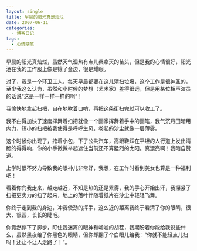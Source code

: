 ```yaml
---
layout: single
title: 早晨的阳光真是灿烂
date: 2007-06-11
categories:
  - 博客日记
tags:
  - 心情随笔
---
```


早晨的阳光真灿烂，虽然天气湿热有点儿桑拿天的苗头，但是我的心情很好，阳光洒在我的工作服上像是镶了金边，很是耀眼。

对了，我是一个环卫工人，每天早晨都要在这儿清扫垃圾，这个工作是很神圣的，至少我这么认为，虽然和小时候的梦想（艺术家）差得很远，但是用某位相声演员的话说“这是一样一样一样的啊”！

我愉快地拿起扫把，自在地吹着口哨，再把这条街扫完就可以收工了。

我不由得加快了速度挥舞着扫把就像一个画家挥舞着手中的画笔，我气沉丹田暗用内力，短小的扫把被我使得是呼呼生风，卷起的沙尘就像一层薄雾。

这个时候你出现了，挎着小包，下了公共汽车，高跟鞋踩在平坦的人行道上发出清脆的得得响，你的小手微微举起遮住当前还不算猛烈的太阳。真漂亮啊！我暗自赞道。

上学时很不努力导致我的眼神儿非常好，我想，在工作时看到美女也算是一种福利吧！

看着你向我走来，越走越近，不知是热的还是累得，我的手心开始出汗，我攥紧了扫把更卖力的扫了起来，地上的落叶伴随着纸片在沙尘中轻轻飞舞。

你终于走到我的身边，冲我使劲的挥手，这么近的距离我终于看清了你的眼睛，很大、很圆，长长的睫毛。

你竟然停下了脚步，盯住我迷离的眼神和唏嘘的胡茬，我期盼着你能给我说些什么，虽然黑夜给了你黑色的眼睛，但你却翻了个白眼儿给我：“你就不能轻点儿扫吗！还让不让人走路了！”。
